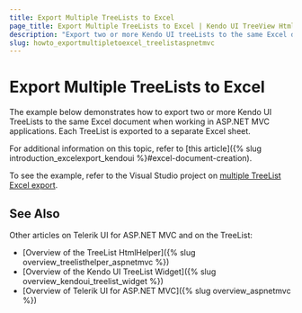 ```yaml
---
title: Export Multiple TreeLists to Excel
page_title: Export Multiple TreeLists to Excel | Kendo UI TreeView HtmlHelper
description: "Export two or more Kendo UI treeLists to the same Excel document in ASP.NET MVC applications."
slug: howto_exportmultipletoexcel_treelistaspnetmvc
---
```


# Export Multiple TreeLists to Excel

The example below demonstrates how to export two or more Kendo UI TreeLists to the same Excel document when working in ASP.NET MVC applications. Each TreeList is exported to a separate Excel sheet.

For additional information on this topic, refer to [this article]({% slug introduction_excelexport_kendoui %}#excel-document-creation).

To see the example, refer to the Visual Studio project on [multiple TreeList Excel export](https://github.com/telerik/ui-for-aspnet-mvc-examples/tree/master/treelist/multiple-treelist-export).

## See Also

Other articles on Telerik UI for ASP.NET MVC and on the TreeList:

* [Overview of the TreeList HtmlHelper]({% slug overview_treelisthelper_aspnetmvc %})
* [Overview of the Kendo UI TreeList Widget]({% slug overview_kendoui_treelist_widget %})
* [Overview of Telerik UI for ASP.NET MVC]({% slug overview_aspnetmvc %})
